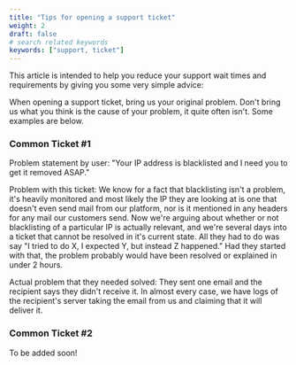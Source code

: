 ```yaml
---
title: "Tips for opening a support ticket"
weight: 2
draft: false
# search related keywords
keywords: ["support, ticket"]
---
```


This article is intended to help you reduce your support wait times and requirements by giving you some very simple advice:

When opening a support ticket, bring us your original problem. Don't bring us what you think is the cause of your problem, it quite often isn't. Some examples are below.

### Common Ticket #1

Problem statement by user: "Your IP address is blacklisted and I need you to get it removed ASAP."

Problem with this ticket: We know for a fact that blacklisting isn't a problem, it's heavily monitored and most likely the IP they are looking at is one that doesn't even send mail from our platform, nor is it mentioned in any headers for any mail our customers send. Now we're arguing about whether or not blacklisting of a particular IP is actually relevant, and we're several days into a ticket that cannot be resolved in it's current state. All they had to do was say "I tried to do X, I expected Y, but instead Z happened." Had they started with that, the problem probably would have been resolved or explained in under 2 hours.

Actual problem that they needed solved: They sent one email and the recipient says they didn't receive it. In almost every case, we have logs of the recipient's server taking the email from us and claiming that it will deliver it.

### Common Ticket #2

To be added soon!
